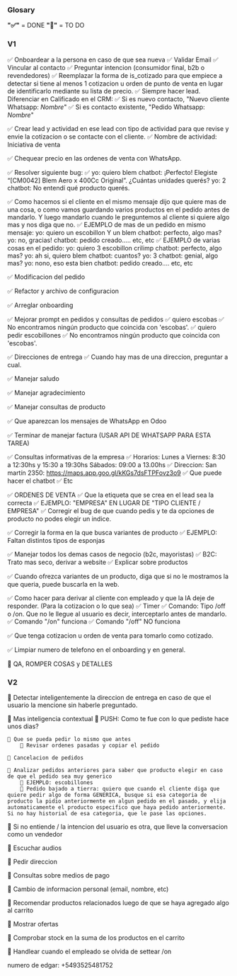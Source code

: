 ### Glosary
**"✅"** = DONE
**"📝"** = TO DO

### V1

✅ Onboardear a la persona en caso de que sea nueva
    ✅ Validar Email
    ✅ Vincular al contacto
    ✅ Preguntar intencion (consumidor final, b2b o revendedores)
    ✅ Reemplazar la forma de is_cotizado para que empiece a detectar si tiene al menos 1 cotizacion u orden de punto de venta en lugar de identificarlo mediante su lista de precio.
    ✅ Siempre hacer lead. Diferenciar en Calificado en el CRM:
        ✅ Si es nuevo contacto, "Nuevo cliente Whatsapp: *Nombre*"
        ✅ Si es contacto existente, "Pedido Whatsapp: *Nombre*"

✅ Crear lead y actividad en ese lead con tipo de actividad para que revise y envie la cotizacion o se contacte con el cliente.
    ✅ Nombre de actividad: Iniciativa de venta

✅ Chequear precio en las ordenes de venta con WhatsApp.

✅ Resolver siguiente bug:
    ✅   yo: quiero blem
        chatbot: ¡Perfecto! Elegiste “[CM0042] Blem Aero x 400Cc Original”. ¿Cuántas unidades querés?
        yo: 2
        chatbot: No entendí qué producto querés.

✅ Como hacemos si el cliente en el mismo mensaje dijo que quiere mas de una cosa, o como vamos guardando varios productos en el pedido antes de mandarlo. Y luego mandarlo cuando le preguntemos al cliente si quiere algo mas y nos diga que no.
    ✅ EJEMPLO de mas de un pedido en mismo mensaje: 
            yo: quiero un escobillon Y un blem 
            chatbot: perfecto, algo mas?
            yo: no, gracias!
            chatbot: pedido creado..... etc, etc
    ✅ EJEMPLO de varias cosas en el pedido: yo: quiero 3 escobillon crilimp
               chatbot: perfecto, algo mas?
               yo: ah si, quiero blem
               chatbot: cuantos?
               yo: 3
               chatbot: genial, algo mas?
               yo: nono, eso esta bien
               chatbot: pedido creado.... etc, etc

✅ Modificacion del pedido

✅ Refactor y archivo de configuracion

✅ Arreglar onboarding

✅ Mejorar prompt en pedidos y consultas de pedidos
   ✅ quiero escobas
   ✅ No encontramos ningún producto que coincida con 'escobas'.
   ✅ quiero pedir escobillones
   ✅ No encontramos ningún producto que coincida con 'escobas'.

✅ Direcciones de entrega
    ✅ Cuando hay mas de una direccion, preguntar a cual.

✅ Manejar saludo

✅ Manejar agradecimiento

✅ Manejar consultas de producto

✅ Que aparezcan los mensajes de WhatsApp en Odoo

✅ Terminar de manejar factura (USAR API DE WHATSAPP PARA ESTA TAREA)

✅ Consultas informativas de la empresa
    ✅ Horarios: Lunes a Viernes: 8:30 a 12:30hs y 15:30 a 19:30hs Sábados: 09:00 a 13.00hs 
    ✅ Direccion: San martín 2350: https://maps.app.goo.gl/kKGs7dsFTPFovz3o9
    ✅ Que puede hacer el chatbot
    ✅ Etc

✅ ORDENES DE VENTA 
    ✅ Que la etiqueta que se crea en el lead sea la correcta
        ✅ EJEMPLO: "EMPRESA" EN LUGAR DE "TIPO CLIENTE / EMPRESA"
    ✅ Corregir el bug de que cuando pedis y te da opciones de producto no podes elegir un indice.

✅ Corregir la forma en la que busca variantes de producto
    ✅ EJEMPLO: Faltan distintos tipos de esponjas

✅ Manejar todos los demas casos de negocio (b2c, mayoristas)
    ✅ B2C: Trato mas seco, derivar a website
        ✅ Explicar sobre productos 

✅ Cuando ofrezca variantes de un producto, diga que si no le mostramos la que queria, puede buscarla en la web.

✅ Como hacer para derivar al cliente con empleado y que la IA deje de responder. (Para la cotizacion o lo que sea)
    ✅ Timer
    ✅ Comando: Tipo /off o /on. Que no le llegue al usuario es decir, interceptarlo antes de mandarlo. 
        ✅ Comando "/on" funciona
        ✅ Comando "/off" NO funciona

✅ Que tenga cotizacion u orden de venta para tomarlo como cotizado.

✅ Limpiar numero de telefono en el onboarding y en general. 

📝 QA, ROMPER COSAS y DETALLES

### V2

📝 Detectar inteligentemente la direccion de entrega en caso de que el usuario la mencione sin haberle preguntado.

📝 Mas inteligencia contextual 
    📝 PUSH: Como te fue con lo que pediste hace unos dias?
    
    📝 Que se pueda pedir lo mismo que antes
        📝 Revisar ordenes pasadas y copiar el pedido
    
    📝 Cancelacion de pedidos

    📝 Analizar pedidos anteriores para saber que producto elegir en caso de que el pedido sea muy generico
        📝 EJEMPLO: escobillones
        📝 Pedido bajado a tierra: quiero que cuando el cliente diga que quiere pedir algo de forma GENERICA, busque si esa categoria de producto la pidio anteriormente en algun pedido en el pasado, y elija automaticamente el producto especifico que haya pedido anteriormente. Si no hay historial de esa categoria, que le pase las opciones.

📝 Si no entiende / la intencion del usuario es otra, que lleve la conversacion como un vendedor

📝 Escuchar audios

📝 Pedir direccion

📝 Consultas sobre medios de pago

📝 Cambio de informacion personal (email, nombre, etc)

📝 Recomendar productos relacionados luego de que se haya agregado algo al carrito

📝 Mostrar ofertas

📝 Comprobar stock en la suma de los productos en el carrito

📝 Handlear cuando el empleado se olvida de settear /on

numero de edgar: +5493525481752 